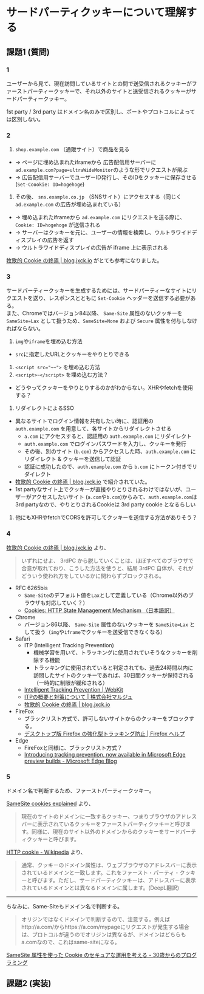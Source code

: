 # サードパーティクッキーについて理解する

## 課題1 (質問)

### 1

ユーザーから見て、現在訪問しているサイトとの間で送受信されるクッキーがファーストパーティークッキーで、それ以外のサイトと送受信されるクッキーがサードパーティークッキー。

1st party / 3rd party はドメイン名のみで区別し、ポートやプロトコルによっては区別しない。

### 2

1. `shop.example.com` （通販サイト）で商品を見る
  - -> ページに埋め込まれたiframeから 広告配信用サーバーに `ad.example.com?page=ultraWideMonitor`のような形でリクエストが飛ぶ
  - -> 広告配信用サーバーでユーザーID発行し、そのIDをクッキーに保存させる (`Set-Coookie: ID=hogehoge`)
1. その後、 `sns.example.co.jp` （SNSサイト）にアクセスする（同じく `ad.example.com` の広告が埋め込まれている）
  - -> 埋め込まれたiframeから `ad.example.com` にリクエストを送る際に、`Cookie: ID=hogehoge` が送信される
  - -> サーバーはクッキーを元に、ユーザーの情報を検索し、ウルトラワイドディスプレイの広告を返す
  - -> ウルトラワイドディスプレイの広告が iframe 上に表示される

[牧歌的 Cookie の終焉 | blog.jxck.io](https://blog.jxck.io/entries/2020-02-25/end-of-idyllic-cookie.html#analytics) がとても参考になりました。

### 3

サードパーティークッキーを生成するためには、サードパーティーなサイトにリクエストを送り、レスポンスとともに `Set-Cookie` ヘッダーを送信する必要がある。  
また、Chromeではバージョン84以降、 `Same-Site` 属性のないクッキーを `SameSite=Lax` として扱うため、`SameSite=None` および `Secure` 属性を付与しなければならない。


1. `img`や`iframe`を埋め込む方法
  - `src`に指定したURLとクッキーをやりとりできる
1. `<script src="~~">` を埋め込む方法
1. `<script>~</script>` を埋め込む方法？
  - どうやってクッキーをやりとりするのかがわからない。XHRやfetchを使用する？
1. リダイレクトによるSSO
  - 異なるサイトでログイン情報を共有したい時に、認証用の `auth.example.com` を用意して、各サイトからリダイレクトさせる
    - `a.com` にアクセスすると、認証用の `auth.example.com` にリダイレクト
    - `auth.example.com` でログインパスワードを入力し、クッキーを発行
    - その後、別のサイト (`b.com`) からアクセスした時、`auth.example.com` にリダイレクト & クッキーを送信して認証
    - 認証に成功したので、`auth.example.com` から `b.com` にトークン付きでリダイレクト
  - [牧歌的 Cookie の終焉 | blog.jxck.io](https://blog.jxck.io/entries/2020-02-25/end-of-idyllic-cookie.html#sso) で紹介されていた。
  - 1st partyなサイト上でクッキーが直接やりとりされるわけではないが、ユーザーがアクセスしたいサイト (`a.com`や`b.com`)からみて、`auth.example.com`は 3rd partyなので、やりとりされるCookieは 3rd party cookie となるらしい
1. 他にもXHRやfetchでCORSを許可してクッキーを送信する方法がありそう？

### 4

[牧歌的 Cookie の終焉 | blog.jxck.io](https://blog.jxck.io/entries/2020-02-25/end-of-idyllic-cookie.html#tracking-prevention) より、

> いずれにせよ、 3rdPC から脱していくことは、ほぼすべてのブラウザで合意が取れており、こうした方法を使うと、結局 3rdPC 自体が、それがどういう使われ方をしているかに関わらずブロックされる。

- RFC 6265bis
  -  `Same-Site`のデフォルト値を`Lax`として定義している（Chrome以外のブラウザも対応していく？）
  - [Cookies: HTTP State Management Mechanism （日本語訳）](https://triple-underscore.github.io/http-cookie-ext-ja.html#attribute-samesite)
- Chrome
  - バージョン86以降、 `Same-Site` 属性のないクッキーを `SameSite=Lax` として扱う（`img`や`iframe`でクッキーを送受信できなくなる）
- Safari
  - ITP (Intelligent Tracking Prevention)
    - 機械学習を用いて、トラッキングに使用されていそうなクッキーを削除する機能
    - トラッキングに使用されていると判定されても、過去24時間以内に訪問したサイトのクッキーであれば、30日間クッキーが保持される（一時的に制限が緩和される）
  - [Intelligent Tracking Prevention | WebKit](https://webkit.org/blog/7675/intelligent-tracking-prevention/)
  - [ITPの概要と対策について | 株式会社マルジュ](https://www.maru.jp/itp/#:~:text=ITP%EF%BC%88Intelligent%20Tracking%20Prevention%EF%BC%89%E3%81%A8,%E3%83%88%E3%83%A9%E3%83%83%E3%82%AD%E3%83%B3%E3%82%B0%E3%81%AE%E6%8A%91%E6%AD%A2%E6%A9%9F%E8%83%BD%E3%81%A7%E3%81%99%E3%80%82&text=%E3%81%BE%E3%81%9F%E3%80%81Cookie%E3%81%A8%E3%81%AF%E3%80%81Web,%E4%BB%95%E7%B5%84%E3%81%BF%E3%81%AE%E4%B8%80%E3%81%A4%E3%81%A7%E3%81%99%E3%80%82)
  - [牧歌的 Cookie の終焉 | blog.jxck.io](https://blog.jxck.io/entries/2020-02-25/end-of-idyllic-cookie.html#tracking-prevention)
- FireFox
  - ブラックリスト方式で、許可しないサイトからのクッキーをブロックする。
  - [デスクトップ版 Firefox の強化型トラッキング防止 | Firefox ヘルプ](https://support.mozilla.org/ja/kb/enhanced-tracking-protection-firefox-desktop)
- Edge
  - FireFoxと同様に、ブラックリスト方式？
  - [Introducing tracking prevention, now available in Microsoft Edge preview builds - Microsoft Edge Blog](https://blogs.windows.com/msedgedev/2019/06/27/tracking-prevention-microsoft-edge-preview/)

### 5

ドメイン名で判断するため、ファーストパーティークッキー。

[SameSite cookies explained](https://web.dev/samesite-cookies-explained/#what-are-first-party-and-third-party-cookies) より、

> 現在のサイトのドメインに一致するクッキー、つまりブラウザのアドレスバーに表示されているクッキーをファーストパーティクッキーと呼びます。同様に、現在のサイト以外のドメインからのクッキーをサードパーティクッキーと呼びます。

[HTTP cookie - Wikipedia](https://en.wikipedia.org/wiki/HTTP_cookie#Third-party_cookie#Third-party_cookie) より、

> 通常、クッキーのドメイン属性は、ウェブブラウザのアドレスバーに表示されているドメインと一致します。これをファースト・パーティ・クッキーと呼びます。ただし、サードパーティクッキーは、アドレスバーに表示されているドメインとは異なるドメインに属します。(DeepL翻訳)

---

ちなみに、Same-Siteもドメイン名で判断する。

> オリジンではなくドメインで判断するので、注意する。例えばhttp://a.com/からhttps://a.com/mypageにリクエストが発生する場合は、プロトコルが違うのでオリジンは異なるが、ドメインはどちらもa.comなので、これはsame-siteになる。

[SameSite 属性を使った Cookie のセキュアな運用を考える - 30歳からのプログラミング](https://numb86-tech.hatenablog.com/entry/2020/01/26/112607)

## 課題2 (実装)

